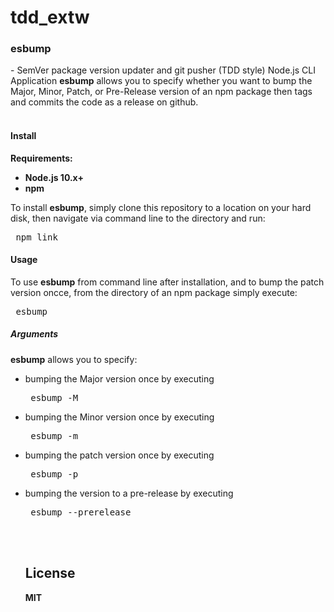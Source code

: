 # tdd_extw
<h3>esbump</h3> - SemVer package version updater and git pusher (TDD style) Node.js CLI Application
<b>esbump</b> allows you to specify whether you want to bump the Major, Minor, Patch, or Pre-Release version of an npm package then tags and commits the code as a release on github.
<br/>
<br/>
<h4>Install</h4>
<b>Requirements: 
<ul>
<li>Node.js 10.x+</li>
<li>npm</li></b>
</ul>
To install <b>esbump</b>, simply clone this repository to a location on your hard disk, then navigate via command line to the directory and run:
<pre> npm link </pre>

<h4>Usage</h4>
To use <b>esbump</b> from command line after installation, and to bump the patch version oncce, from the directory of an npm package simply execute:
<pre> esbump </pre>
<h5>Arguments</h5>
<b>esbump</b> allows you to specify:
<ul>
<li>bumping the Major version once by executing
<pre> esbump -M </pre></li>
<li>bumping the Minor version once by executing
<pre> esbump -m </pre></li>
<li>bumping the patch version once by executing
<pre> esbump -p </pre></li>
<li>bumping the version to a pre-release by executing
<pre> esbump --prerelease <alpha|beta|foo|bar></pre>

<br/><br/>
<h2>License</h2>
<b>MIT</b>
